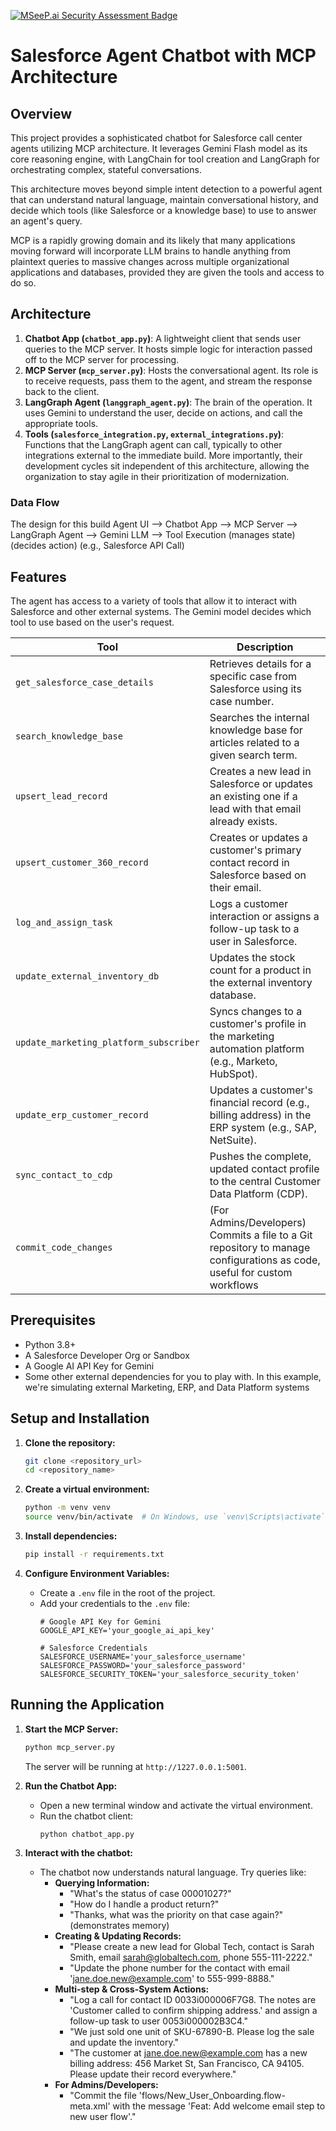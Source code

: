 [![MSeeP.ai Security Assessment Badge](https://mseep.net/pr/cybachpunk-salesforce-agent-chatbot-with-mcp-architecture-badge.png)](https://mseep.ai/app/cybachpunk-salesforce-agent-chatbot-with-mcp-architecture)

# Salesforce Agent Chatbot with MCP Architecture

## Overview

This project provides a sophisticated chatbot for Salesforce call center agents utilizing MCP architecture. It leverages Gemini Flash model as its core reasoning engine, with LangChain for tool creation and LangGraph for orchestrating complex, stateful conversations.

This architecture moves beyond simple intent detection to a powerful agent that can understand natural language, maintain conversational history, and decide which tools (like Salesforce or a knowledge base) to use to answer an agent's query.

MCP is a rapidly growing domain and its likely that many applications moving forward will incorporate LLM brains to handle anything from plaintext queries to massive changes across multiple organizational applications and databases, provided they are given the tools and access to do so.

## Architecture

1.  **Chatbot App (`chatbot_app.py`)**: A lightweight client that sends user queries to the MCP server. It hosts simple logic for interaction passed off to the MCP server for processing.
2.  **MCP Server (`mcp_server.py`)**: Hosts the conversational agent. Its role is to receive requests, pass them to the agent, and stream the response back to the client.
3.  **LangGraph Agent (`langgraph_agent.py`)**: The brain of the operation. It uses Gemini to understand the user, decide on actions, and call the appropriate tools.
4.  **Tools (`salesforce_integration.py`, `external_integrations.py`)**: Functions that the LangGraph agent can call, typically to other integrations external to the immediate build. More importantly, their development cycles sit independent of this architecture, allowing the organization to stay agile in their prioritization of modernization.

### Data Flow

The design for this build 
Agent UI --> Chatbot App --> MCP Server --> LangGraph Agent --> Gemini LLM --> Tool Execution
(manages state)      (decides action)  (e.g., Salesforce API Call)


## Features

The agent has access to a variety of tools that allow it to interact with Salesforce and other external systems. The Gemini model decides which tool to use based on the user's request.


| Tool                                     | Description                                                                                             |
| ---------------------------------------- | ------------------------------------------------------------------------------------------------------- |
| `get_salesforce_case_details`            | Retrieves details for a specific case from Salesforce using its case number.                            |
| `search_knowledge_base`                  | Searches the internal knowledge base for articles related to a given search term.                       |
| `upsert_lead_record`                     | Creates a new lead in Salesforce or updates an existing one if a lead with that email already exists.   |
| `upsert_customer_360_record`             | Creates or updates a customer's primary contact record in Salesforce based on their email.              |
| `log_and_assign_task`                    | Logs a customer interaction or assigns a follow-up task to a user in Salesforce.                        |
| `update_external_inventory_db`           | Updates the stock count for a product in the external inventory database.                               |
| `update_marketing_platform_subscriber`   | Syncs changes to a customer's profile in the marketing automation platform (e.g., Marketo, HubSpot).    |
| `update_erp_customer_record`             | Updates a customer's financial record (e.g., billing address) in the ERP system (e.g., SAP, NetSuite). |
| `sync_contact_to_cdp`                    | Pushes the complete, updated contact profile to the central Customer Data Platform (CDP).               |
| `commit_code_changes`                    | (For Admins/Developers) Commits a file to a Git repository to manage configurations as code, useful for custom workflows            |


## Prerequisites

* Python 3.8+
* A Salesforce Developer Org or Sandbox
* A Google AI API Key for Gemini
* Some other external dependencies for you to play with. In this example, we're simulating external Marketing, ERP, and Data Platform systems

## Setup and Installation

1.  **Clone the repository:**
    ```bash
    git clone <repository_url>
    cd <repository_name>
    ```

2.  **Create a virtual environment:**
    ```bash
    python -m venv venv
    source venv/bin/activate  # On Windows, use `venv\Scripts\activate`
    ```

3.  **Install dependencies:**
    ```bash
    pip install -r requirements.txt
    ```

4.  **Configure Environment Variables:**
    * Create a `.env` file in the root of the project.
    * Add your credentials to the `.env` file:
        ```
        # Google API Key for Gemini
        GOOGLE_API_KEY='your_google_ai_api_key'

        # Salesforce Credentials
        SALESFORCE_USERNAME='your_salesforce_username'
        SALESFORCE_PASSWORD='your_salesforce_password'
        SALESFORCE_SECURITY_TOKEN='your_salesforce_security_token'
        ```

## Running the Application

1.  **Start the MCP Server:**
    ```bash
    python mcp_server.py
    ```
    The server will be running at `http://1227.0.0.1:5001`.

2.  **Run the Chatbot App:**
    * Open a new terminal window and activate the virtual environment.
    * Run the chatbot client:
        ```bash
        python chatbot_app.py
        ```

3.  **Interact with the chatbot:**
    * The chatbot now understands natural language. Try queries like:
        * **Querying Information:**
            * "What's the status of case 00001027?"
            * "How do I handle a product return?"
            * "Thanks, what was the priority on that case again?" (demonstrates memory)
        * **Creating & Updating Records:**
            * "Please create a new lead for Global Tech, contact is Sarah Smith, email sarah@globaltech.com, phone 555-111-2222."
            * "Update the phone number for the contact with email 'jane.doe.new@example.com' to 555-999-8888."
        * **Multi-step & Cross-System Actions:**
            * "Log a call for contact ID 0033i000006F7G8. The notes are 'Customer called to confirm shipping address.' and assign a follow-up task to user 0053i000002B3C4."
            * "We just sold one unit of SKU-67890-B. Please log the sale and update the inventory."
            * "The customer at jane.doe.new@example.com has a new billing address: 456 Market St, San Francisco, CA 94105. Please update their record everywhere."
        * **For Admins/Developers:**
            * "Commit the file 'flows/New_User_Onboarding.flow-meta.xml' with the message 'Feat: Add welcome email step to new user flow'."
